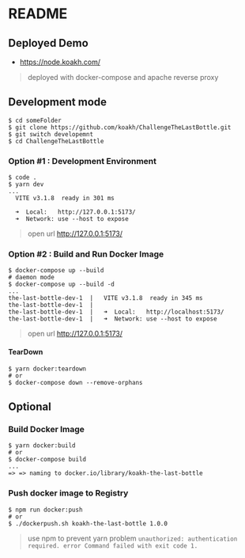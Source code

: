 # README

## Deployed Demo

- <https://node.koakh.com/>

> deployed with docker-compose and apache reverse proxy

## Development mode

```shell
$ cd someFolder
$ git clone https://github.com/koakh/ChallengeTheLastBottle.git
$ git switch developemnt
$ cd ChallengeTheLastBottle
```

### Option #1 : Development Environment

```shell
$ code .
$ yarn dev
...
  VITE v3.1.8  ready in 301 ms

  ➜  Local:   http://127.0.0.1:5173/
  ➜  Network: use --host to expose
```

> open url <http://127.0.0.1:5173/>

### Option #2 : Build and Run Docker Image

```shell
$ docker-compose up --build
# daemon mode
$ docker-compose up --build -d
...
the-last-bottle-dev-1  |   VITE v3.1.8  ready in 345 ms
the-last-bottle-dev-1  | 
the-last-bottle-dev-1  |   ➜  Local:   http://localhost:5173/
the-last-bottle-dev-1  |   ➜  Network: use --host to expose
```

> open url <http://127.0.0.1:5173/>

#### TearDown

```shell
$ yarn docker:teardown
# or
$ docker-compose down --remove-orphans
```

## Optional

### Build Docker Image

```shell
$ yarn docker:build
# or
$ docker-compose build
...
=> => naming to docker.io/library/koakh-the-last-bottle     
```

### Push docker image to Registry

```shell
$ npm run docker:push
# or
$ ./dockerpush.sh koakh-the-last-bottle 1.0.0
```

> use npm to prevent yarn problem `unauthorized: authentication required. error Command failed with exit code 1.`
